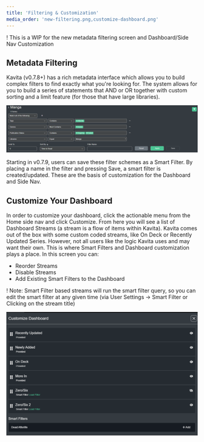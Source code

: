 ```yaml
---
title: 'Filtering & Customization'
media_order: 'new-filtering.png,customize-dashboard.png'
---
```


! This is a WIP for the new metadata filtering screen and Dashboard/Side Nav Customization

## Metadata Filtering
Kavita (v0.7.8+) has a rich metadata interface which allows you to build complex filters to find exactly what you're looking for. The system allows for you to build a series of statements that AND or OR together with custom sorting and a limit feature (for those that have large libraries). 

![new-filtering](new-filtering.png "new-filtering")

Starting in v0.7.9, users can save these filter schemes as a Smart Filter. By placing a name in the filter and pressing Save, a smart filter is created/updated. These are the basis of customization for the Dashboard and Side Nav. 

## Customize Your Dashboard
In order to customize your dashboard, click the actionable menu from the Home side nav and click Customize. From here you will see a list of Dashboard Streams (a stream is a flow of items within Kavita). Kavita comes out of the box with some custom coded streams, like On Deck or Recently Updated Series. However, not all users like the logic Kavita uses and may want their own. This is where Smart Filters and Dashboard customization plays a place. In this screen you can:
- Reorder Streams
- Disable Streams
- Add Existing Smart Filters to the Dashboard 

! Note: Smart Filter based streams will run the smart filter query, so you can edit the smart filter at any given time (via User Settings -> Smart Filter or Clicking on the stream title)

![customize-dashboard](customize-dashboard.png "customize-dashboard")